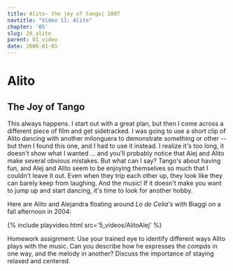 ```yaml
---
title: Alito- the joy of tango| 2007
navtitle: "Video 11: Alito"
chapter: '05'
slug: 28_alito
parent: 01_video
date: 2006-01-01
---
```

# Alito

## The Joy of Tango

This always happens.
I start out with a great plan, but then I come across a different piece of film and get sidetracked.
I was going to use a short clip of Alito dancing with another milonguera to demonstrate something or other -- but then I found this one, and I had to use it instead.
I realize it's too long, it doesn't show what I wanted ... and you'll probably notice that Alej and Alito make several obvious mistakes.
But what can I say? Tango's about having fun, and Alej and Alito seem to be enjoying themselves so much that I couldn't leave it out.
Even when they trip each other up, they look like they can barely keep from laughing.
And the music! If it doesn't make you want to jump up and start dancing, it's time to look for another hobby.

Here are Alito and Alejandra floating around _Lo de Celia's_ with Biaggi on a fall afternoon in 2004:

{% include playvideo.html
src='5_videos/AlitoAlej' %}

Homework assignment: Use your trained eye to identify different ways Alito plays with the music.
Can you describe how he expresses the _compás_ in one way, and the melody in another?
Discuss the importance of staying relaxed and centered.

